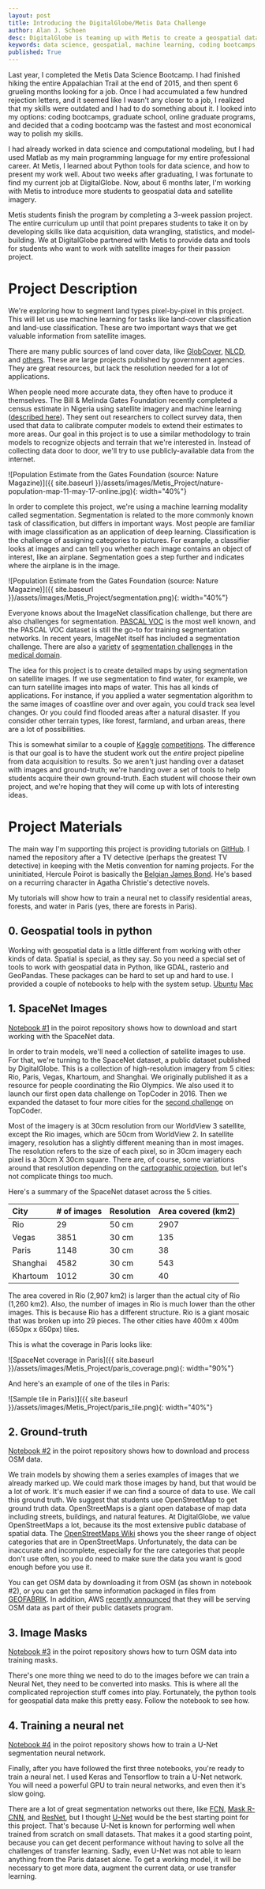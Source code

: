 ```yaml
---
layout: post
title: Introducing the DigitalGlobe/Metis Data Challenge
author: Alan J. Schoen
desc: DigitalGlobe is teaming up with Metis to create a geospatial data science challenge.
keywords: data science, geospatial, machine learning, coding bootcamps, education
published: True
---
```


Last year, I completed the Metis Data Science Bootcamp.  I had finished hiking the entire Appalachian Trail at the end of 2015, and then spent 6 grueling months looking for a job.  Once I had accumulated a few hundred rejection letters, and it seemed like I wasn't any closer to a job, I realized that my skills were outdated and I had to do something about it.  I looked into my options: coding bootcamps, graduate school, online graduate programs, and decided that a coding bootcamp was the fastest and most economical way to polish my skills.

I had already worked in data science and computational modeling, but I had used Matlab as my main programming language for my entire professional career. At Metis, I learned about Python tools for data science, and how to present my work well.  About two weeks after graduating, I was fortunate to find my current job at DigitalGlobe.  Now, about 6 months later, I'm working with Metis to introduce more students to geospatial data and satellite imagery.

Metis students finish the program by completing a 3-week passion project.  The entire curriculum up until that point prepares students to take it on by developing skills like data acquisition, data wrangling, statistics, and model-building.  We at DigitalGlobe partnered with Metis to provide data and tools for students who want to work with satellite images for their passion project.

# Project Description
We're exploring how to segment land types pixel-by-pixel in this project.  This will let us use machine learning for tasks like land-cover classification and land-use classification.  These are two important ways that we get valuable information from satellite images.

There are many public sources of land cover data, like [GlobCover](http://due.esrin.esa.int/page_globcover.php), [NLCD](https://pubs.usgs.gov/fs/2012/3020/fs2012-3020.pdf), and [others](https://landcover.usgs.gov/uslandcover.php).  These are large projects published by government agencies.  They are great resources, but lack the resolution needed for a lot of applications.

When people need more accurate data, they often have to produce it themselves.  The Bill & Melinda Gates Foundation recently completed a census estimate in Nigeria using satellite imagery and machine learning ([described here](https://www.nature.com/news/satellite-images-reveal-gaps-in-global-population-data-1.21957)).  They sent out researchers to collect survey data, then used that data to calibrate computer models to extend their estimates to more areas.  Our goal in this project is to use a similar methodology to train models to recognize objects and terrain that we're interested in.  Instead of collecting data door to door, we'll try to use publicly-available data from the internet.

![Population Estimate from the Gates Foundation (source: Nature Magazine)]({{ site.baseurl }}/assets/images/Metis_Project/nature-population-map-11-may-17-online.jpg){: width="40%"}


In order to complete this project, we're using a machine learning modality called segmentation.  Segmentation is related to the more commonly known task of classification, but differs in important ways.  Most people are familiar with image classification as an application of deep learning.  Classification is the challenge of assigning categories to pictures.  For example, a classifier looks at images and can tell you whether each image contains an object of interest, like an airplane. Segmentation goes a step further and indicates where the airplane is in the image.

![Population Estimate from the Gates Foundation (source: Nature Magazine)]({{ site.baseurl }}/assets/images/Metis_Project/segmentation.png){: width="40%"}

Everyone knows about the ImageNet classification challenge, but there are also challenges for segmentation.  [PASCAL VOC](http://host.robots.ox.ac.uk/pascal/VOC/) is the most well known, and the PASCAL VOC dataset is still the go-to for training segmentation networks.  In recent years, ImageNet itself has included a segmentation challenge.  There are also a [variety](http://biomedicalimaging.org/2017/challenges/) of [segmentation challenges](http://www.isles-challenge.org/) in the [medical domain](http://brainiac2.mit.edu/isbi_challenge/).

The idea for this project is to create detailed maps by using segmentation on satellite images.  If we use segmentation to find water, for example, we can turn satellite images into maps of water.  This has all kinds of applications.  For instance, if you applied a water segmentation algorithm to the same images of coastline over and over again, you could track sea level changes.  Or you could find flooded areas after a natural disaster.  If you consider other terrain types, like forest, farmland, and urban areas, there are a lot of possibilities.

This is somewhat similar to a couple of [Kaggle](https://www.kaggle.com/c/planet-understanding-the-amazon-from-space) [competitions](https://www.kaggle.com/c/dstl-satellite-imagery-feature-detection).  The difference is that our goal is to have the student work out the *entire* project pipeline from data acquisition to results.  So we aren't just handing over a dataset with images and ground-truth; we're handing over a set of tools to help students acquire their own ground-truth.  Each student will choose their own project, and we're hoping that they will come up with lots of interesting ideas.

# Project Materials

The main way I'm supporting this project is providing tutorials on [GitHub](https://github.com/DigitalGlobe/poirot).  I named the repository after a TV detective (perhaps the greatest TV detective) in keeping with the Metis convention for naming projects.  For the uninitiated, Hercule Poirot is basically the [Belgian James Bond](https://www.google.com/search?q=Hercule+Poirot&tbm=isch).  He's based on a recurring character in Agatha Christie's detective novels.

My tutorials will show how to train a neural net to classify residential areas, forests, and water in Paris (yes, there are forests in Paris).

## 0. Geospatial tools in python
Working with geospatial data is a little different from working with other kinds of data.  Spatial is special, as they say.  So you need a special set of tools to work with geospatial data in Python, like GDAL, rasterio and GeoPandas.  These packages can be hard to set up and hard to use.  I provided a couple of notebooks to help with the system setup. [Ubuntu](https://github.com/DigitalGlobe/poirot/blob/master/Setup%20(Ubuntu).ipynb) [Mac](https://github.com/DigitalGlobe/poirot/blob/master/Setup%20(Mac).ipynb)

## 1. SpaceNet Images
[Notebook #1](https://github.com/DigitalGlobe/poirot/blob/master/1.%20Get%20Started%20With%20SpaceNet%20Images.ipynb) in the poirot repository shows how to download and start working with the SpaceNet data.

In order to train models, we'll need a collection of satellite images to use.  For that, we're turning to the SpaceNet dataset, a public dataset published by DigitalGlobe.  This is a collection of high-resolution imagery from 5 cities: Rio, Paris, Vegas, Khartoum, and Shanghai.  We originally published it as a resource for people coordinating the Rio Olympics.  We also used it to launch our first open data challenge on TopCoder in 2016.  Then we expanded the dataset to four more cities for the [second challenge](https://crowdsourcing.topcoder.com/spacenet) on TopCoder.  

Most of the imagery is at 30cm resolution from our WorldView 3 satellite, except the Rio images, which are 50cm from WorldView 2.  In satellite imagery, resolution has a slightly different meaning than in most images.  The resolution refers to the size of each pixel, so in 30cm imagery each pixel is a 30cm X 30cm square.  There are, of course, some variations around that resolution depending on the [cartographic projection](https://xkcd.com/977/), but let's not complicate things too much.

Here's a summary of the SpaceNet dataset across the 5 cities.

|City|# of images|Resolution|Area covered (km2)|
|:-|:-|:-|:-|
|Rio|29|50 cm|2907|
|Vegas|3851|30 cm|135|
|Paris|1148|30 cm|38|
|Shanghai|4582|30 cm|543|
|Khartoum|1012|30 cm|40|

The area covered in Rio (2,907 km2) is larger than the actual city of Rio (1,260 km2).  Also, the number of images in Rio is much lower than the other images.  This is because Rio has a different structure.  Rio is a giant mosaic that was broken up into 29 pieces.  The other cities have 400m x 400m (650px x 650px) tiles.

This is what the coverage in Paris looks like:

![SpaceNet coverage in Paris]({{ site.baseurl }}/assets/images/Metis_Project/paris_coverage.png){: width="90%"}

And here's an example of one of the tiles in Paris:

![Sample tile in Paris)]({{ site.baseurl }}/assets/images/Metis_Project/paris_tile.png){: width="40%"}


## 2. Ground-truth
[Notebook #2](https://github.com/DigitalGlobe/poirot/blob/master/2.%20Download%20Ground-Truth%20Data%20from%20OSM.ipynb) in the poirot repository shows how to download and process OSM data.

We train models by showing them a series examples of images that we already marked up.  We could mark those images by hand, but that would be a lot of work.  It's much easier if we can find a source of data to use.  We call this ground truth.  We suggest that students use OpenStreetMap to get ground truth data.  OpenStreetMaps is a giant open database of map data including streets, buildings, and natural features.  At DigitalGlobe, we value OpenStreetMaps a lot, because its the most extensive public database of spatial data.  The [OpenStreetMaps Wiki](http://wiki.openstreetmap.org/wiki/Map_Features) shows you the sheer range of object categories that are in OpenStreetMaps.  Unfortunately, the data can be inaccurate and incomplete, especially for the rare categories that people don't use often, so you do need to make sure the data you want is good enough before you use it.

You can get OSM data by downloading it from OSM (as shown in notebook #2), or you can get the same information packaged in files from [GEOFABRIK](http://www.geofabrik.de/).  In addition, AWS [recently announced](https://aws.amazon.com/about-aws/whats-new/2017/06/openstreetmap-public-data-set-now-available-on-aws/) that they will be serving OSM data as part of their public datasets program.

## 3. Image Masks
[Notebook #3](https://github.com/DigitalGlobe/poirot/blob/master/3.%20Make%20training%20masks%20from%20OSM%20data.ipynb) in the poirot repository shows how to turn OSM data into training masks.

There's one more thing we need to do to the images before we can train a Neural Net, they need to be converted into masks.  This is where all the complicated reprojection stuff comes into play.  Fortunately, the python tools for geospatial data make this pretty easy.  Follow the notebook to see how.

## 4. Training a neural net
[Notebook #4](https://github.com/DigitalGlobe/poirot/blob/master/4.%20Train%20a%20Model.ipynb) in the poirot repository shows how to train a U-Net segmentation neural network.

Finally, after you have followed the first three notebooks, you're ready to train a neural net.  I used Keras and Tensorflow to train a U-Net network.  You will need a powerful GPU to train neural networks, and even then it's slow going.

There are a lot of great segmentation networks out there, like [FCN](https://github.com/shelhamer/fcn.berkeleyvision.org), [Mask R-CNN](https://arxiv.org/abs/1703.06870), and [ResNet](https://github.com/DrSleep/tensorflow-deeplab-resnet), but I thought [U-Net](https://lmb.informatik.uni-freiburg.de/people/ronneber/u-net/) would be the best starting point for this project.  That's because U-Net is known for performing well when trained from scratch on small datasets.  That makes it a good starting point, because you can get decent performance without having to solve all the challenges of transfer learning.  Sadly, even U-Net was not able to learn anything from the Paris dataset alone.  To get a working model, it will be necessary to get more data, augment the current data, or use transfer learning.

